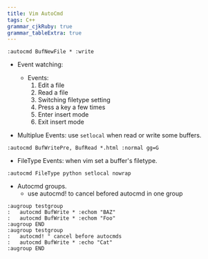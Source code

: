 ```yaml
---
title: Vim AutoCmd
tags: C++
grammar_cjkRuby: true
grammar_tableExtra: true
---
```

```vim
:autocmd BufNewFile * :write
```

* Event watching:
	* Events:
		1. Edit a file
		2. Read a file
		3. Switching filetype setting
		4. Press a key a few times
		5. Enter insert mode
		6. Exit insert mode

* Multiplue Events: use `setlocal` when read or write some buffers.
```vim
:autocmd BufWritePre, BufRead *.html :normal gg=G
```

* FileType Events: when vim set a buffer's filetype.
```vim
:autocmd FileType python setlocal nowrap
```

* Autocmd groups.
	* use autocmd! to cancel befored autocmd in one group

```vim
:augroup testgroup
:	autocmd BufWrite * :echom "BAZ"
:	autocmd BufWrite * :echom "Foo"
:augroup END
:augroup testgroup
:	autocmd! " cancel before autocmds
:	autocmd BufWrite * :echo "Cat"
:augroup END
```
